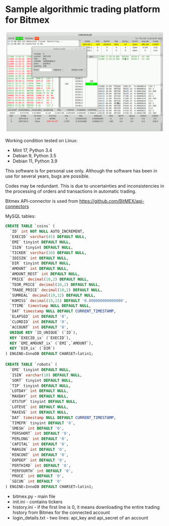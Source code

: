 # Sample algorithmic trading platform for Bitmex
![Image](https://github.com/evgrmn/bitmex/blob/main/sample.gif)

Working condition tested on Linux:
- Mint 17, Python 3.4
- Debian 9, Python 3.5
- Debian 11, Python 3.9

This software is for personal use  only. Although the software has been in use for several years, bugs are possible.

Codes may be redundant. This is due to uncertainties and inconsistencies in the processing of orders and transactions in automatic trading.

Bitmex API-connector is used from https://github.com/BitMEX/api-connectors

MySQL tables:

```SQL
CREATE TABLE `coins` (
  `ID` int NOT NULL AUTO_INCREMENT,
  `EXECID` varchar(45) DEFAULT NULL,
  `EMI` tinyint DEFAULT NULL,
  `ISIN` tinyint DEFAULT NULL,
  `TICKER` varchar(10) DEFAULT NULL,
  `IDISIN` int DEFAULT NULL,
  `DIR` tinyint DEFAULT NULL,
  `AMOUNT` int DEFAULT NULL,
  `AMOUNT_REST` int DEFAULT NULL,
  `PRICE` decimal(10,2) DEFAULT NULL,
  `TEOR_PRICE` decimal(10,2) DEFAULT NULL,
  `TRADE_PRICE` decimal(10,2) DEFAULT NULL,
  `SUMREAL` decimal(19,12) DEFAULT NULL,
  `KOMISS` decimal(19,15) DEFAULT '0.000000000000000',
  `TTIME` timestamp NULL DEFAULT NULL,
  `DAT` timestamp NULL DEFAULT CURRENT_TIMESTAMP,
  `ELAPSED` int DEFAULT '0',
  `CLORDID` int DEFAULT '0',
  `ACCOUNT` int DEFAULT '0',
  UNIQUE KEY `ID_UNIQUE` (`ID`),
  KEY `EXECID_ix` (`EXECID`),
  KEY `EMI_AMOUNT_ix` (`EMI`,`AMOUNT`),
  KEY `DIR_ix` (`DIR`)
) ENGINE=InnoDB DEFAULT CHARSET=latin1;

CREATE TABLE `robots` (
  `EMI` tinyint DEFAULT NULL,
  `ISIN` varchar(10) DEFAULT NULL,
  `SORT` tinyint DEFAULT NULL,
  `TIP` tinyint DEFAULT NULL,
  `LOTDAY` int DEFAULT NULL,
  `MAXDAY` int DEFAULT NULL,
  `OTSTUP` tinyint DEFAULT NULL,
  `LOTEVE` int DEFAULT NULL,
  `MAXEVE` int DEFAULT NULL,
  `DAT` timestamp NULL DEFAULT CURRENT_TIMESTAMP,
  `TIMEFR` tinyint DEFAULT '0',
  `SMESH` int DEFAULT '0',
  `PERSHORT` int DEFAULT '0',
  `PERLONG` int DEFAULT '0',
  `CAPITAL` int DEFAULT '0',
  `MARGIN` int DEFAULT '0',
  `MINCONT` int DEFAULT '0',
  `DOPDEP` int DEFAULT '0',
  `PERTHIRD` int DEFAULT '0',
  `PERFOURTH` int DEFAULT '0',
  `PROCE` int DEFAULT '0',
  `SECUN` int DEFAULT '0'
) ENGINE=InnoDB DEFAULT CHARSET=latin1;
```
- bitmex.py - main file
- init.ini - contains tickers
- history.ini - if the first line is 0, it means downloading the entire trading history from Bitmex for the connected account
- login_details.txt - two lines: api_key and api_secret of an account
